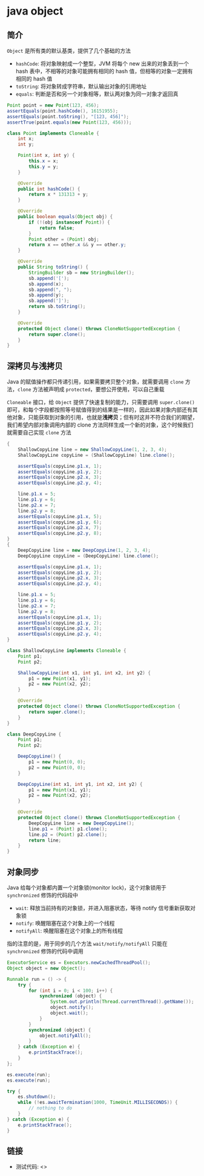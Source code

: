 # java object

## 简介

`Object` 是所有类的默认基类，提供了几个基础的方法

- `hashCode`: 将对象映射成一个整型，JVM 将每个 new 出来的对象丢到一个 hash 表中，不相等的对象可能拥有相同的 hash 值，但相等的对象一定拥有相同的 hash 值
- `toString`: 将对象转成字符串，默认输出对象的引用地址
- `equals`: 判断是否和另一个对象相等，默认两对象为同一对象才返回真

``` java
Point point = new Point(123, 456);
assertEquals(point.hashCode(), 16151955);
assertEquals(point.toString(), "[123, 456]");
assertTrue(point.equals(new Point(123, 456)));

class Point implements Cloneable {
    int x;
    int y;

    Point(int x, int y) {
        this.x = x;
        this.y = y;
    }

    @Override
    public int hashCode() {
        return x * 131313 + y;
    }

    @Override
    public boolean equals(Object obj) {
        if (!(obj instanceof Point)) {
            return false;
        }
        Point other = (Point) obj;
        return x == other.x && y == other.y;
    }

    @Override
    public String toString() {
        StringBuilder sb = new StringBuilder();
        sb.append('[');
        sb.append(x);
        sb.append(", ");
        sb.append(y);
        sb.append(']');
        return sb.toString();
    }

    @Override
    protected Object clone() throws CloneNotSupportedException {
        return super.clone();
    }
}
```

## 深拷贝与浅拷贝

Java 的赋值操作都只传递引用，如果需要拷贝整个对象，就需要调用 `clone` 方法，`clone` 方法被声明成 `protected`，要想公开使用，可以自己重载

`Cloneable` 接口，给 `Object` 提供了快速复制的能力，只需要调用 `super.clone()` 即可，和每个字段都按照等号赋值得到的结果是一样的，因此如果对象内部还有其他对象，只能获取到对象的引用，也就是**浅拷贝**；但有时这并不符合我们的期望，我们希望内部对象调用内部的 clone 方法同样生成一个新的对象，这个时候我们就需要自己实现 `clone` 方法

``` java
{
    ShallowCopyLine line = new ShallowCopyLine(1, 2, 3, 4);
    ShallowCopyLine copyLine = (ShallowCopyLine) line.clone();

    assertEquals(copyLine.p1.x, 1);
    assertEquals(copyLine.p1.y, 2);
    assertEquals(copyLine.p2.x, 3);
    assertEquals(copyLine.p2.y, 4);

    line.p1.x = 5;
    line.p1.y = 6;
    line.p2.x = 7;
    line.p2.y = 8;
    assertEquals(copyLine.p1.x, 5);
    assertEquals(copyLine.p1.y, 6);
    assertEquals(copyLine.p2.x, 7);
    assertEquals(copyLine.p2.y, 8);
}
{
    DeepCopyLine line = new DeepCopyLine(1, 2, 3, 4);
    DeepCopyLine copyLine = (DeepCopyLine) line.clone();

    assertEquals(copyLine.p1.x, 1);
    assertEquals(copyLine.p1.y, 2);
    assertEquals(copyLine.p2.x, 3);
    assertEquals(copyLine.p2.y, 4);

    line.p1.x = 5;
    line.p1.y = 6;
    line.p2.x = 7;
    line.p2.y = 8;
    assertEquals(copyLine.p1.x, 1);
    assertEquals(copyLine.p1.y, 2);
    assertEquals(copyLine.p2.x, 3);
    assertEquals(copyLine.p2.y, 4);
}

class ShallowCopyLine implements Cloneable {
    Point p1;
    Point p2;

    ShallowCopyLine(int x1, int y1, int x2, int y2) {
        p1 = new Point(x1, y1);
        p2 = new Point(x2, y2);
    }

    @Override
    protected Object clone() throws CloneNotSupportedException {
        return super.clone();
    }
}

class DeepCopyLine {
    Point p1;
    Point p2;

    DeepCopyLine() {
        p1 = new Point(0, 0);
        p2 = new Point(0, 0);
    }

    DeepCopyLine(int x1, int y1, int x2, int y2) {
        p1 = new Point(x1, y1);
        p2 = new Point(x2, y2);
    }

    @Override
    protected Object clone() throws CloneNotSupportedException {
        DeepCopyLine line = new DeepCopyLine();
        line.p1 = (Point) p1.clone();
        line.p2 = (Point) p2.clone();
        return line;
    }
}
```

## 对象同步

Java 给每个对象都内置一个对象锁(monitor lock)，这个对象锁用于 `synchronized` 修饰的代码段中

- `wait`: 释放当前持有的对象锁，并进入阻塞状态，等待 notify 信号重新获取对象锁
- `notify`: 唤醒阻塞在这个对象上的一个线程
- `notifyAll`: 唤醒阻塞在这个对象上的所有线程

指的注意的是，用于同步的几个方法 `wait/notify/notifyAll` 只能在 `synchronized` 修饰的代码中调用

``` java
ExecutorService es = Executors.newCachedThreadPool();
Object object = new Object();

Runnable run = () -> {
    try {
        for (int i = 0; i < 100; i++) {
            synchronized (object) {
                System.out.println(Thread.currentThread().getName());
                object.notify();
                object.wait();
            }
        }
        synchronized (object) {
            object.notifyAll();
        }
    } catch (Exception e) {
        e.printStackTrace();
    }
};

es.execute(run);
es.execute(run);

try {
    es.shutdown();
    while (!es.awaitTermination(1000, TimeUnit.MILLISECONDS)) {
        // nothing to do
    }
} catch (Exception e) {
    e.printStackTrace();
}
```

## 链接

- 测试代码: <>
